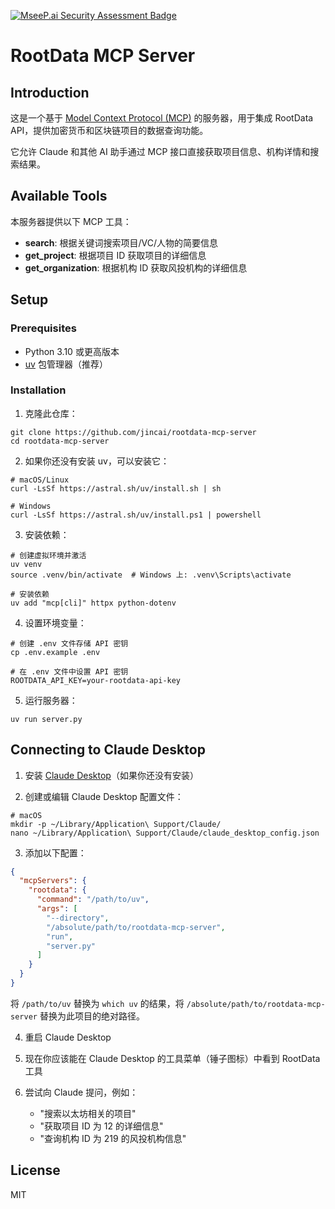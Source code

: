 [![MseeP.ai Security Assessment Badge](https://mseep.net/mseep-audited.png)](https://mseep.ai/app/jincai-rootdata-mcp-server)

# RootData MCP Server

## Introduction

这是一个基于 [Model Context Protocol (MCP)](https://github.com/microsoft/model-context-protocol) 的服务器，用于集成 RootData API，提供加密货币和区块链项目的数据查询功能。

它允许 Claude 和其他 AI 助手通过 MCP 接口直接获取项目信息、机构详情和搜索结果。

## Available Tools

本服务器提供以下 MCP 工具：

* **search**: 根据关键词搜索项目/VC/人物的简要信息
* **get_project**: 根据项目 ID 获取项目的详细信息
* **get_organization**: 根据机构 ID 获取风投机构的详细信息

## Setup

### Prerequisites

* Python 3.10 或更高版本
* [uv](https://github.com/astral-sh/uv) 包管理器（推荐）

### Installation

1. 克隆此仓库：

```shell
git clone https://github.com/jincai/rootdata-mcp-server
cd rootdata-mcp-server
```

2. 如果你还没有安装 uv，可以安装它：

```shell
# macOS/Linux
curl -LsSf https://astral.sh/uv/install.sh | sh

# Windows
curl -LsSf https://astral.sh/uv/install.ps1 | powershell
```

3. 安装依赖：

```shell
# 创建虚拟环境并激活
uv venv
source .venv/bin/activate  # Windows 上: .venv\Scripts\activate

# 安装依赖
uv add "mcp[cli]" httpx python-dotenv
```

4. 设置环境变量：

```shell
# 创建 .env 文件存储 API 密钥
cp .env.example .env

# 在 .env 文件中设置 API 密钥
ROOTDATA_API_KEY=your-rootdata-api-key
```

5. 运行服务器：

```shell
uv run server.py
```

## Connecting to Claude Desktop

1. 安装 [Claude Desktop](https://claude.ai/desktop)（如果你还没有安装）

2. 创建或编辑 Claude Desktop 配置文件：

```shell
# macOS
mkdir -p ~/Library/Application\ Support/Claude/
nano ~/Library/Application\ Support/Claude/claude_desktop_config.json
```

3. 添加以下配置：

```json
{
  "mcpServers": {
    "rootdata": {
      "command": "/path/to/uv",
      "args": [
        "--directory",
        "/absolute/path/to/rootdata-mcp-server",
        "run",
        "server.py"
      ]
    }
  }
}
```

将 `/path/to/uv` 替换为 `which uv` 的结果，将 `/absolute/path/to/rootdata-mcp-server` 替换为此项目的绝对路径。

4. 重启 Claude Desktop

5. 现在你应该能在 Claude Desktop 的工具菜单（锤子图标）中看到 RootData 工具

6. 尝试向 Claude 提问，例如：
   * "搜索以太坊相关的项目"
   * "获取项目 ID 为 12 的详细信息"
   * "查询机构 ID 为 219 的风投机构信息"

## License

MIT
